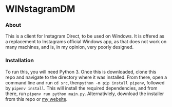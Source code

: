 # WINstagramDM

### About
This is a client for Instagram Direct, to be used on Windows. It is offered as a replacement to Instagrams official Windows app,
as that does not work on many machines, and is, in my opinion, very poorly designed.

### Installation
To run this, you will need Python 3. Once this is downloaded, clone this repo and navigate to the directory where it was installed. From there, open a command line and run
`cd src`, then`python -m pip install pipenv`, followed by `pipenv install`. This will install the required dependencies, and from there, run `pipenv run python main.py`. Alternativlely, download the installer from this repo or [my website](http://projects.ashrlm.ml/winstagramdm).